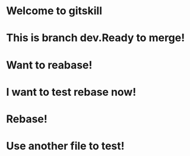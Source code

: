 # Welcome to gitskill
# This is branch dev.Ready to merge!
# Want to reabase!
# I want to test rebase now!
# Rebase!
# Use another file to test!
